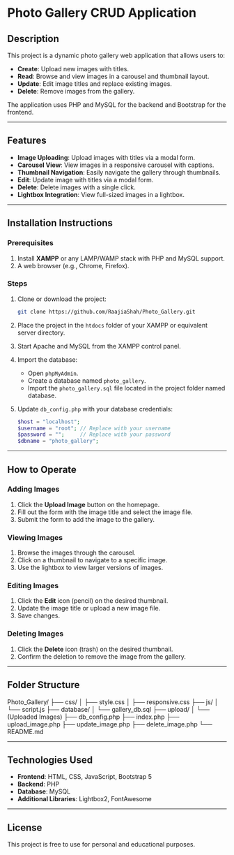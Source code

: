 # Photo Gallery CRUD Application

## Description
This project is a dynamic photo gallery web application that allows users to:
- **Create**: Upload new images with titles.
- **Read**: Browse and view images in a carousel and thumbnail layout.
- **Update**: Edit image titles and replace existing images.
- **Delete**: Remove images from the gallery.

The application uses PHP and MySQL for the backend and Bootstrap for the frontend.

---

## Features
- **Image Uploading**: Upload images with titles via a modal form.
- **Carousel View**: View images in a responsive carousel with captions.
- **Thumbnail Navigation**: Easily navigate the gallery through thumbnails.
- **Edit**: Update image with titles via a modal form.
- **Delete**: Delete images with a single click.
- **Lightbox Integration**: View full-sized images in a lightbox.

---

## Installation Instructions

### Prerequisites
1. Install **XAMPP** or any LAMP/WAMP stack with PHP and MySQL support.
2. A web browser (e.g., Chrome, Firefox).

### Steps
1. Clone or download the project:
    ```bash
    git clone https://github.com/RaajiaShah/Photo_Gallery.git
    ```
2. Place the project in the `htdocs` folder of your XAMPP or equivalent server directory.

3. Start Apache and MySQL from the XAMPP control panel.

4. Import the database:
   - Open `phpMyAdmin`.
   - Create a database named `photo_gallery`.
   - Import the `photo_gallery.sql` file located in the project folder named database.

5. Update `db_config.php` with your database credentials:
    ```php
    $host = "localhost";
    $username = "root"; // Replace with your username
    $password = "";     // Replace with your password
    $dbname = "photo_gallery";
    ```

---

## How to Operate

### Adding Images
1. Click the **Upload Image** button on the homepage.
2. Fill out the form with the image title and select the image file.
3. Submit the form to add the image to the gallery.

### Viewing Images
1. Browse the images through the carousel.
2. Click on a thumbnail to navigate to a specific image.
3. Use the lightbox to view larger versions of images.

### Editing Images
1. Click the **Edit** icon (pencil) on the desired thumbnail.
2. Update the image title or upload a new image file.
3. Save changes.

### Deleting Images
1. Click the **Delete** icon (trash) on the desired thumbnail.
2. Confirm the deletion to remove the image from the gallery.

---

## Folder Structure

Photo_Gallery/
├── css/
│   ├── style.css
│   ├── responsive.css
├── js/
│   └── script.js
├── database/
│   └── gallery_db.sql
├── upload/
│   └── (Uploaded Images)
├── db_config.php
├── index.php
├── upload_image.php
├── update_image.php
├── delete_image.php
└── README.md

---

## Technologies Used
- **Frontend**: HTML, CSS, JavaScript, Bootstrap 5
- **Backend**: PHP
- **Database**: MySQL
- **Additional Libraries**: Lightbox2, FontAwesome

---

## License
This project is free to use for personal and educational purposes.


